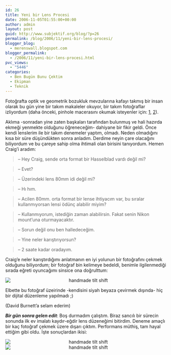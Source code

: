```yaml
---
id: 26
title: Yeni bir Lens Procesi
date: 2006-11-05T01:55:00+00:00
author: admin
layout: post
guid: http://www.subjektif.org/blog/?p=26
permalink: /blog/2006/11/yeni-bir-lens-procesi/
blogger_blog:
  - merenswall.blogspot.com
blogger_permalink:
  - /2006/11/yeni-bir-lens-procesi.html
pvc_views:
  - "5446"
categories:
  - Ben Bugün Bunu Çektim
  - Ekipman
  - Teknik
---
```

Fotoğrafta optik ve geometrik bozukluk mevzularına kafayı takmış bir insan olarak bu gün yine bir takım makaleler okuyor, bir takım fotoğraflar izliyordum (daha önceki, pinhole macerasını okumak isteyenler için: [1](http://meren.org/blog/2006/06/pinhole.html), [2](http://meren.org/blog/2006/06/nikon-d70-ile-pinhole.html)).

Aklıma -sonradan yine zaten başkaları tarafından bulunmuş ve hali hazırda ekmeği yenmekte olduğunu öğreneceğim- dahiyane bir fikir geldi. Önce kendi lenslerim ile bir takım denemeler yaptım, olmadı. Neden olmadığını kısa bir süre düşündükten sonra anladım. Derdime neyin çare olacağını biliyordum ve bu çareye sahip olma ihtimali olan birisini tanıyordum. Hemen Craig&#8217;i aradım:

> &#8211; Hey Craig, sende orta format bir Hasselblad vardı değil mi?
  
> &#8211; Evet?
  
> &#8211; Üzerindeki lens 80mm idi değil mi?
  
> &#8211; Hı hım.
  
> &#8211; Acilen 80mm. orta format bir lense ihtiyacım var, bu sıralar kullanmıyorsan lensi ödünç alabilir miyim?
  
> &#8211; Kullanmıyorum, istediğin zaman alabilirsin. Fakat senin Nikon mount&#8217;una oturmayacaktır.
  
> &#8211; Sorun değil onu ben halledeceğim.
  
> &#8211; Yine neler karıştırıyorsun?
  
> &#8211; 2 saate kadar oradayım.

Craig&#8217;e neler karıştırdığımı anlatmanın en iyi yolunun bir fotoğrafını çekmek olduğunu biliyordum; bir fotoğraf bin kelimeye bedeldi, benimle ilgilenmediği sırada eğreti oyuncağımı sinsice ona doğrulttum:

<img style="text-align: center; display: block;" src="{{ site.baseurl }}/images/yeni-bir-lens-procesi-10-Craig-Mammano-%28Taken-by-using-an-handmade-tilt-shift-lens%29.jpg" border="0" alt="handmade tilt shift" />

Elbette bu fotoğraf üzeirinde -kendisini siyah beyaza çevirmek dışında- hiç bir dijital düzenleme yapılmadı ;)

(David Burnett&#8217;a selam ederim)

**_Bir gün sonra gelen edit_**: Boş durmadım çalıştım. Biraz sancılı bir sürecin sonunda ilk ev imalatı kaydır-eğdir lens düzeneğimi bitirdim. Deneme amaçlı bir kaç fotoğraf çekmek üzere dışarı çıktım. Performans müthiş, tam hayal ettiğim gibi oldu. İşte sonuçlardan ikisi:

<img style="text-align: center; display: block;" src="{{ site.baseurl }}/images/yeni-bir-lens-procesi-handmade-01.jpg" border="0" alt="handmade tilt shift" />

<img style="text-align: center; display: block;" src="{{ site.baseurl }}/images/yeni-bir-lens-procesi-handmade-02.jpg" border="0" alt="handmade tilt shift" />
